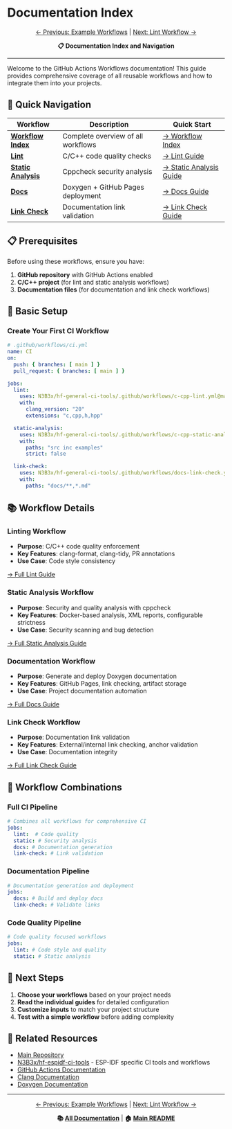 # Documentation Index

<div align="center">

[← Previous: Example Workflows](example-workflows.md) | [Next: Lint Workflow →](lint-workflow.md)

**📋 Documentation Index and Navigation**

</div>

---

Welcome to the GitHub Actions Workflows documentation! This guide provides comprehensive coverage of all reusable workflows and how to integrate them into your projects.

## 🚀 Quick Navigation

| Workflow | Description | Quick Start |
|----------|-------------|-------------|
| **[Workflow Index](workflow-index.md)** | Complete overview of all workflows | [→ Workflow Index](workflow-index.md) |
| **[Lint](lint-workflow.md)** | C/C++ code quality checks | [→ Lint Guide](lint-workflow.md) |
| **[Static Analysis](static-analysis-workflow.md)** | Cppcheck security analysis | [→ Static Analysis Guide](static-analysis-workflow.md) |
| **[Docs](docs-workflow.md)** | Doxygen + GitHub Pages deployment | [→ Docs Guide](docs-workflow.md) |
| **[Link Check](link-check-workflow.md)** | Documentation link validation | [→ Link Check Guide](link-check-workflow.md) |

## 📋 Prerequisites

Before using these workflows, ensure you have:

1. **GitHub repository** with GitHub Actions enabled
2. **C/C++ project** (for lint and static analysis workflows)
3. **Documentation files** (for documentation and link check workflows)

## 🔧 Basic Setup

### Create Your First CI Workflow

```yaml
# .github/workflows/ci.yml
name: CI
on:
  push: { branches: [ main ] }
  pull_request: { branches: [ main ] }

jobs:
  lint:
    uses: N3B3x/hf-general-ci-tools/.github/workflows/c-cpp-lint.yml@main
    with:
      clang_version: "20"
      extensions: "c,cpp,h,hpp"

  static-analysis:
    uses: N3B3x/hf-general-ci-tools/.github/workflows/c-cpp-static-analysis.yml@main
    with:
      paths: "src inc examples"
      strict: false

  link-check:
    uses: N3B3x/hf-general-ci-tools/.github/workflows/docs-link-check.yml@main
    with:
      paths: "docs/**,*.md"
```

## 📚 Workflow Details

### Linting Workflow
- **Purpose**: C/C++ code quality enforcement
- **Key Features**: clang-format, clang-tidy, PR annotations
- **Use Case**: Code style consistency

[→ Full Lint Guide](lint-workflow.md)

### Static Analysis Workflow
- **Purpose**: Security and quality analysis with cppcheck
- **Key Features**: Docker-based analysis, XML reports, configurable strictness
- **Use Case**: Security scanning and bug detection

[→ Full Static Analysis Guide](static-analysis-workflow.md)

### Documentation Workflow
- **Purpose**: Generate and deploy Doxygen documentation
- **Key Features**: GitHub Pages, link checking, artifact storage
- **Use Case**: Project documentation automation

[→ Full Docs Guide](docs-workflow.md)

### Link Check Workflow
- **Purpose**: Documentation link validation
- **Key Features**: External/internal link checking, anchor validation
- **Use Case**: Documentation integrity

[→ Full Link Check Guide](link-check-workflow.md)

## 🔄 Workflow Combinations

### Full CI Pipeline
```yaml
# Combines all workflows for comprehensive CI
jobs:
  lint:  # Code quality
  static: # Security analysis
  docs: # Documentation generation
  link-check: # Link validation
```

### Documentation Pipeline
```yaml
# Documentation generation and deployment
jobs:
  docs: # Build and deploy docs
  link-check: # Validate links
```

### Code Quality Pipeline
```yaml
# Code quality focused workflows
jobs:
  lint: # Code style and quality
  static: # Static analysis
```

## 📖 Next Steps

1. **Choose your workflows** based on your project needs
2. **Read the individual guides** for detailed configuration
3. **Customize inputs** to match your project structure
4. **Test with a simple workflow** before adding complexity

## 🔗 Related Resources

- [Main Repository](https://github.com/N3B3x/hf-general-ci-tools)
- [N3B3x/hf-espidf-ci-tools](https://github.com/N3B3x/hf-espidf-ci-tools) - ESP-IDF specific CI tools and workflows
- [GitHub Actions Documentation](https://docs.github.com/en/actions)
- [Clang Documentation](https://clang.llvm.org/)
- [Doxygen Documentation](https://www.doxygen.nl/)

---

<div align="center">

[← Previous: Example Workflows](example-workflows.md) | [Next: Lint Workflow →](lint-workflow.md)

**📚 [All Documentation](index.md)** | **🏠 [Main README](../README.md)**

</div>
